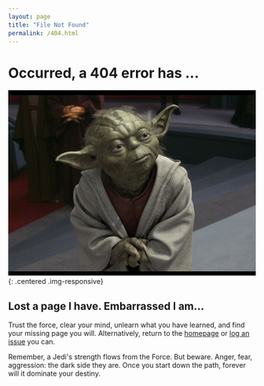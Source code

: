 ```yaml
---
layout: page
title: "File Not Found"
permalink: /404.html
---
```

# Occurred, a 404 error has ...

![Master Yoda is Disappointed](/img/master-yoda-404.jpg){: .centered .img-responsive}

## Lost a page I have.  Embarrassed I am...

Trust the force, clear your mind, unlearn what you have learned, and find your missing page you will.  Alternatively, return to the [homepage][1] or [log an issue][2] you can.

Remember, a Jedi's strength flows from the Force.  But beware.  Anger, fear, aggression: the dark side they are.  Once you start down the path, forever will it dominate your destiny.

[1]: /
[2]: https://github.com/armstrap/armstrap.github.io/issues
